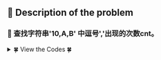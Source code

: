 ## &#128044; Description of the problem


### &#127800; 查找字符串'10,A,B' 中逗号','出现的次数cnt。



<details>
<summary>&#127808; View the Codes &#127808;</summary>
  
思路：
把串 "10,A,B" 中的 逗号用空串替代， 变成了 "10AB"
然后原来串的长度 - 替换之后的串的长度 就是 被替换的 逗号的个数
  
```sql
SELECT
	LENGTH('10,A,B') - LENGTH(REPLACE('10,A,B',",","")) cnt;
```
</details>

